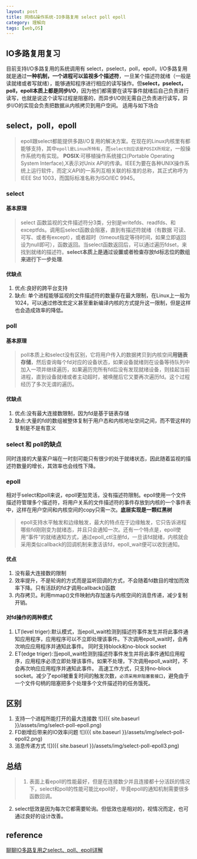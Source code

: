 ```yaml
---
layout: post
title: 网络&操作系统-IO多路复用 select poll epoll 
category: 理解向
tags: [web,OS]
---
```

## IO多路复用复习
目前支持I/O多路复用的系统调用有 select，pselect，poll，epoll，I/O多路复用就是通过**一种机制，一个进程可以监视多个描述符**，一旦某个描述符就绪（一般是读就绪或者写就绪），能够通知程序进行相应的读写操作。但**select，pselect，poll，epoll本质上都是同步I/O**，因为他们都需要在读写事件就绪后自己负责进行读写，也就是说这个读写过程是阻塞的，而异步I/O则无需自己负责进行读写，异步I/O的实现会负责把数据从内核拷贝到用户空间。
适用与如下场合

## select，poll，epoll
> epoll跟select都能提供多路I/O复用的解决方案。在现在的Linux内核里有都能够支持，其中`epoll是Linux所特有`，而`select则应该是POSIX所规定`，一般操作系统均有实现。
> **POSIX**:可移植操作系统接口(Portable Operating System Interface),X表示对Unix API的传承。IEEE为要在各种UNIX操作系统上运行软件，而定义API的一系列互相关联的标准的总称，其正式称呼为IEEE Std 1003，而国际标准名称为ISO/IEC 9945。

### select
#### 基本原理
> select 函数监视的文件描述符分3类，分别是writefds、readfds、和exceptfds。调用后select函数会阻塞，直到有描述符就绪（有数据 可读、可写、或者有except），或者超时（timeout指定等待时间，如果立即返回设为null即可），函数返回。当select函数返回后，可以通过遍历fdset，来找到就绪的描述符。**select本质上是通过设置或者检查存放fd标志位的数组来进行下一步处理**.

#### 优缺点
1. 优点:良好的跨平台支持
2. 缺点: 单个进程能够监视的文件描述符的数量存在最大限制，在Linux上一般为1024，可以通过修改宏定义甚至重新编译内核的方式提升这一限制，但是这样也会造成效率的降低。

### poll 
#### 基本原理
> poll本质上和select没有区别，它将用户传入的数据拷贝到内核空间**用链表存储**，然后查询每个fd对应的设备状态，如果设备就绪则在设备等待队列中加入一项并继续遍历，如果遍历完所有fd后没有发现就绪设备，则挂起当前进程，直到设备就绪或者主动超时，被唤醒后它又要再次遍历fd。这个过程经历了多次无谓的遍历。

#### 优缺点
1. 优点:没有最大连接数限制，因为fd是基于链表存储
2. 缺点:大量的fd的数组被整体复制于用户态和内核地址空间之间，而不管这样的复制是不是有意义

### select 和 poll的缺点
同时连接的大量客户端在一时刻可能只有很少的处于就绪状态，因此随着监视的描述符数量的增长，其效率也会线性下降。

### epoll
相对于select和poll来说，epoll更加灵活，没有描述符限制。epoll使用一个文件描述符管理多个描述符，将用户关系的文件描述符的事件存放到内核的一个事件表中，这样在用户空间和内核空间的copy只需一次。**底层实现是一颗红黑树**
> epoll支持水平触发和边缘触发，最大的特点在于边缘触发，它只告诉进程哪些fd刚刚变为就绪态，并且只会通知一次。还有一个特点是，epoll使用“事件”的就绪通知方式，通过epoll_ctl注册fd，一旦该fd就绪，内核就会采用类似callback的回调机制来激活该fd，epoll_wait便可以收到通知。

#### 优点
1. 没有最大连接数的限制
2. 效率提升，不是轮询的方式而是监听回调的方式，不会随着fd数目的增加而效率下降。只有活跃的fd才调用callback()函数
3. 内存拷贝。利用mmap()文件映射内存加速与内核空间的消息传递，减少复制开销。

#### 对fd操作的两种模式
1. LT(level triger):默认模式，当epoll_wait检测到描述符事件发生并将此事件通知应用程序，应用程序可以不立即处理该事件。下次调用epoll_wait时，会再次响应应用程序并通知此事件。
同时支持block和no-block socket
2. ET(edge triger):当epoll_wait检测到描述符事件发生并将此事件通知应用程序，应用程序必须立即处理该事件。如果不处理，下次调用epoll_wait时，不会再次响应应用程序并通知此事件。
高速工作方式，只支持no-block socket。减少了epoll被重复时间的触发次数，`必须采用非阻塞套接口`，避免由于一个文件句柄的阻塞把多个处理多个文件描述符的任务饿死。

## 区别
1. 支持一个进程所能打开的最大连接数
![]({{ site.baseurl }}/assets/img/select-poll-epoll.png)
2. FD剧增后带来的IO效率问题
![]({{ site.baseurl }}/assets/img/select-poll-epoll2.png)
3. 消息传递方式
![]({{ site.baseurl }}/assets/img/select-poll-epoll3.png)


## 总结
> 1. 表面上看epoll的性能最好，但是在连接数少并且连接都十分活跃的情况下，select和poll的性能可能比epoll好，毕竟epoll的通知机制需要很多函数回调。
2. select低效是因为每次它都需要轮询。但低效也是相对的，视情况而定，也可通过良好的设计改善。



## reference
[聊聊IO多路复用之select、poll、epoll详解](https://www.jianshu.com/p/dfd940e7fca2)
